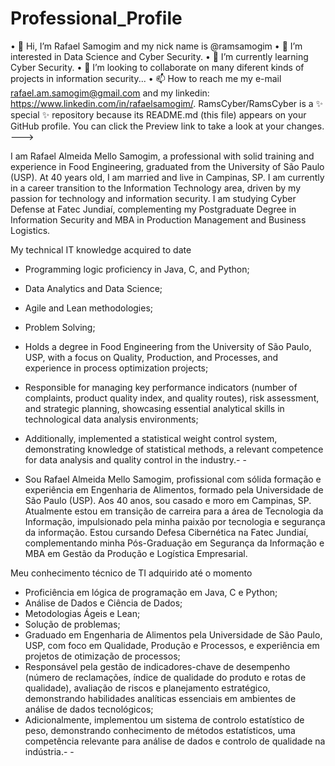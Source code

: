 # Professional_Profile

•	👋 Hi, I’m Rafael Samogim and my nick name is @ramsamogim
•	👀 I’m interested in Data Science and Cyber Security.
•	🌱 I’m currently learning Cyber Security.
•	💞️ I’m looking to collaborate on many diferent kinds of projects in information security...
•	📫 How to reach me my e-mail rafael.am.samogim@gmail.com and my linkedin: https://www.linkedin.com/in/rafaelsamogim/.
RamsCyber/RamsCyber is a ✨ special ✨ repository because its README.md (this file) appears on your GitHub profile. You can click the Preview link to take a look at your changes. --->


I am Rafael Almeida Mello Samogim, a professional with solid training and experience in Food Engineering, graduated from the University of São Paulo (USP). At 40 years old, I am married and live in Campinas, SP. I am currently in a career transition to the Information Technology area, driven by my passion for technology and information security. I am studying Cyber ​​Defense at Fatec Jundiaí, complementing my Postgraduate Degree in Information Security and MBA in Production Management and Business Logistics.

My technical IT knowledge acquired to date
- Programming logic proficiency in Java, C, and Python;
- Data Analytics and Data Science;
- Agile and Lean methodologies;
- Problem Solving;
- Holds a degree in Food Engineering from the University of São Paulo, USP, with a focus on Quality, Production, and Processes, and experience in process optimization projects;
- Responsible for managing key performance indicators (number of complaints, product quality index, and quality routes), risk assessment, and strategic planning, showcasing essential analytical skills in technological data analysis environments;
- Additionally, implemented a statistical weight control system, demonstrating knowledge of statistical methods, a relevant competence for data analysis and quality control in the industry.- -

- Sou Rafael Almeida Mello Samogim, profissional com sólida formação e experiência em Engenharia de Alimentos, formado pela Universidade de São Paulo (USP). Aos 40 anos, sou casado e moro em Campinas, SP. Atualmente estou em transição de carreira para a área de Tecnologia da Informação, impulsionado pela minha paixão por tecnologia e segurança da informação. Estou cursando Defesa Cibernética na Fatec Jundiaí, complementando minha Pós-Graduação em Segurança da Informação e MBA em Gestão da Produção e Logística Empresarial.

Meu conhecimento técnico de TI adquirido até o momento
- Proficiência em lógica de programação em Java, C e Python;
- Análise de Dados e Ciência de Dados;
- Metodologias Ágeis e Lean;
-  Solução de problemas;
- Graduado em Engenharia de Alimentos pela Universidade de São Paulo, USP, com foco em Qualidade, Produção e Processos, e experiência em projetos de otimização de processos;
- Responsável pela gestão de indicadores-chave de desempenho (número de reclamações, índice de qualidade do produto e rotas de qualidade), avaliação de riscos e planejamento estratégico, demonstrando habilidades analíticas essenciais em ambientes de análise de dados tecnológicos;
- Adicionalmente, implementou um sistema de controlo estatístico de peso, demonstrando conhecimento de métodos estatísticos, uma competência relevante para análise de dados e controlo de qualidade na indústria.- -
